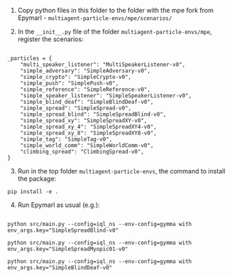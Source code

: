 1) Copy python files in this folder to the folder with the mpe fork from Epymarl - `multiagent-particle-envs/mpe/scenarios/`

2) In the `__init__.py` file of the folder `multiagent-particle-envs/mpe`, register the scenarios:
```

_particles = {
    "multi_speaker_listener": "MultiSpeakerListener-v0",
    "simple_adversary": "SimpleAdversary-v0",
    "simple_crypto": "SimpleCrypto-v0",
    "simple_push": "SimplePush-v0",
    "simple_reference": "SimpleReference-v0",
    "simple_speaker_listener": "SimpleSpeakerListener-v0",
    "simple_blind_deaf": "SimpleBlindDeaf-v0",
    "simple_spread": "SimpleSpread-v0",
    "simple_spread_blind": "SimpleSpreadBlind-v0",
    "simple_spread_xy": "SimpleSpreadXY-v0",
    "simple_spread_xy_4": "SimpleSpreadXY4-v0",
    "simple_spread_xy_8": "SimpleSpreadXY8-v0",
    "simple_tag": "SimpleTag-v0",
    "simple_world_comm": "SimpleWorldComm-v0",
    "climbing_spread": "ClimbingSpread-v0",
}

```


3) Run in the top folder `multiagent-particle-envs`, the command to install the package:

```
pip install -e .
```

4) Run Epymarl as usual (e.g.):

```

python src/main.py --config=iql_ns --env-config=gymma with env_args.key="SimpleSpreadBlind-v0"

python src/main.py --config=iql_ns --env-config=gymma with env_args.key="SimpleSpreadMyopic01-v0"

python src/main.py --config=iql_ns --env-config=gymma with env_args.key="SimpleBlindDeaf-v0"


```